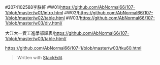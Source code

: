 #2074102588李朕軒
#W01/https://github.com/AbNormal66/107-1/blob/master/w01/intro.html
#W02/https://github.com/AbNormal66/107-1/blob/master/w02/table.html
#W03/https://github.com/AbNormal66/107-1/blob/master/w03/div.html/

大江大一資工進學部課表/https://github.com/AbNormal66/107-1/blob/master/w03/table.html/

https://github.com/AbNormal66/107-1/blob/master/w03/tku60.html

> Written with [StackEdit](https://stackedit.io/).
<!--stackedit_data:
eyJoaXN0b3J5IjpbLTE4MTE4NDAzNTddfQ==
-->